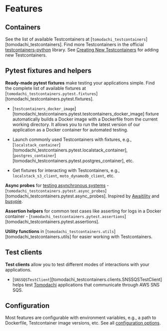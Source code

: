 # Features

## Containers

See the list of available Testcontainers at [`tomodachi_testcontainers`][tomodachi_testcontainers].
Find more Testcontainers in the official [testcontainers-python](https://github.com/testcontainers/testcontainers-python) library.
See [Creating New Testcontainers](./guides/creating-new-testcontainers.md) for adding new Testcontainers.

## Pytest fixtures and helpers

**Ready-made pytest fixtures** make testing your applications simple.
Find the complete list of available fixtures at [`tomodachi_testcontainers.pytest.fixtures`][tomodachi_testcontainers.pytest.fixtures].

- [`testcontainers_docker_image`][tomodachi_testcontainers.pytest.testcontainers_docker_image]
  fixture automatically builds a Docker image with a Dockerfile from the current working directory.
  It allows you to run the latest version of our application as a Docker container for automated testing.

- Launch commonly used Testcontainers with fixtures, e.g.,
  [`localstack_container`][tomodachi_testcontainers.pytest.localstack_container],
  [`postgres_container`][tomodachi_testcontainers.pytest.postgres_container],
  etc.

- Get fixtures for interacting with Testcontainers, e.g., `localstack_s3_client`, `moto_dynamodb_client`, etc.

**Async probes** for [testing asynchronous systems](./getting-started/testing-asynchronous-systems) -
[`tomodachi_testcontainers.pytest.async_probes`][tomodachi_testcontainers.pytest.async_probes].
Inspired by [Awaitility](http://www.awaitility.org/) and [busypie](https://github.com/rockem/busypie).

**Assertion helpers** for common test cases like asserting for logs in a Docker container -
[`tomodachi_testcontainers.pytest.assertions`][tomodachi_testcontainers.pytest.assertions].

**Utility functions** in [`tomodachi_testcontainers.utils`][tomodachi_testcontainers.utils] for easier working with Testcontainers.

## Test clients

**Test clients** allow you to test different modes of interactions with your applications.

- [`SNSSQSTestClient`][tomodachi_testcontainers.clients.SNSSQSTestClient] helps test
  [Tomodachi](https://github.com/kalaspuff/tomodachi) applications that communicate through AWS SNS SQS.

## Configuration

Most features are configurable with environment variables, e.g., a path to Dockerfile, Testcontainer image versions, etc.
See all [configuration options](./configuration-options.md).
